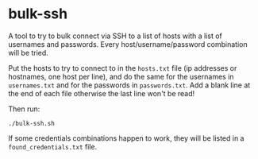 # bulk-ssh
A tool to try to bulk connect via SSH to a list of hosts with a list of usernames and passwords.
Every host/username/password combination will be tried.

Put the hosts to try to connect to in the `hosts.txt` file (ip addresses or hostnames, one host per line), and do the same for the usernames in `usernames.txt` and for the passwords in `passwords.txt`. 
Add a blank line at the end of each file otherwise the last line won't be read!

Then run:

```
./bulk-ssh.sh
```

If some credentials combinations happen to work, they will be listed in a `found_credentials.txt` file.
